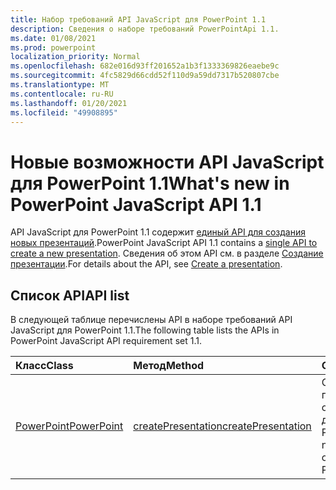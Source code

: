 ```yaml
---
title: Набор требований API JavaScript для PowerPoint 1.1
description: Сведения о наборе требований PowerPointApi 1.1.
ms.date: 01/08/2021
ms.prod: powerpoint
localization_priority: Normal
ms.openlocfilehash: 682e016d93ff201652a1b3f1333369826eaebe9c
ms.sourcegitcommit: 4fc5829d66cdd52f110d9a59dd7317b520807cbe
ms.translationtype: MT
ms.contentlocale: ru-RU
ms.lasthandoff: 01/20/2021
ms.locfileid: "49908895"
---
```

# <a name="whats-new-in-powerpoint-javascript-api-11"></a><span data-ttu-id="23c88-103">Новые возможности API JavaScript для PowerPoint 1.1</span><span class="sxs-lookup"><span data-stu-id="23c88-103">What's new in PowerPoint JavaScript API 1.1</span></span>

<span data-ttu-id="23c88-104">API JavaScript для PowerPoint 1.1 содержит [единый API для создания новых презентаций](/javascript/api/powerpoint#powerpoint-createpresentation-base64file-).</span><span class="sxs-lookup"><span data-stu-id="23c88-104">PowerPoint JavaScript API 1.1 contains a [single API to create a new presentation](/javascript/api/powerpoint#powerpoint-createpresentation-base64file-).</span></span> <span data-ttu-id="23c88-105">Сведения об этом API см. в разделе [Создание презентации](../../powerpoint/powerpoint-add-ins.md#create-a-presentation).</span><span class="sxs-lookup"><span data-stu-id="23c88-105">For details about the API, see [Create a presentation](../../powerpoint/powerpoint-add-ins.md#create-a-presentation).</span></span>

## <a name="api-list"></a><span data-ttu-id="23c88-106">Список API</span><span class="sxs-lookup"><span data-stu-id="23c88-106">API list</span></span>

<span data-ttu-id="23c88-107">В следующей таблице перечислены API в наборе требований API JavaScript для PowerPoint 1.1.</span><span class="sxs-lookup"><span data-stu-id="23c88-107">The following table lists the APIs in PowerPoint JavaScript API requirement set 1.1.</span></span>

| <span data-ttu-id="23c88-108">Класс</span><span class="sxs-lookup"><span data-stu-id="23c88-108">Class</span></span> | <span data-ttu-id="23c88-109">Метод</span><span class="sxs-lookup"><span data-stu-id="23c88-109">Method</span></span> | <span data-ttu-id="23c88-110">Описание</span><span class="sxs-lookup"><span data-stu-id="23c88-110">Description</span></span> |
|:---|:---|:---|
|[<span data-ttu-id="23c88-111">PowerPoint</span><span class="sxs-lookup"><span data-stu-id="23c88-111">PowerPoint</span></span>](/javascript/api/powerpoint)|[<span data-ttu-id="23c88-112">createPresentation</span><span class="sxs-lookup"><span data-stu-id="23c88-112">createPresentation</span></span>](/javascript/api/powerpoint#powerpoint-createpresentation-base64file-)|<span data-ttu-id="23c88-113">Создает новую презентацию и открывает ее в другом окне PowerPoint.</span><span class="sxs-lookup"><span data-stu-id="23c88-113">Creates a new presentation and opens it in another PowerPoint window.</span></span>|